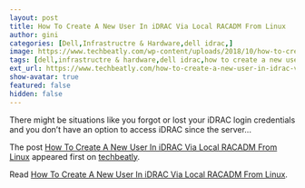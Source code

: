 ```yaml
---
layout: post
title: How To Create A New User In iDRAC Via Local RACADM From Linux
author: gini
categories: [Dell,Infrastructre & Hardware,dell idrac,]
image: https://www.techbeatly.com/wp-content/uploads/2018/10/how-to-create-a-new-user-in-idrac-via-local-racadm-from-linux-cover-720x340.png
tags: [dell,infrastructre & hardware,dell idrac,how to create a new user in idrac via local racadm from linux,idrac user,racadm,]
ext_url: https://www.techbeatly.com/how-to-create-a-new-user-in-idrac-via-local-racadm-from-linux/
show-avatar: true
featured: false
hidden: false
---
```


<p>There might be situations like you forgot or lost your iDRAC login credentials and you don&#8217;t have an option to access iDRAC since the server&#46;&#46;&#46;</p>
<p>The post <a href="https://www.techbeatly.com/how-to-create-a-new-user-in-idrac-via-local-racadm-from-linux/" rel="nofollow">How To Create A New User In iDRAC Via Local RACADM From Linux</a> appeared first on <a href="https://www.techbeatly.com" rel="nofollow">techbeatly</a>.</p>

Read [How To Create A New User In iDRAC Via Local RACADM From Linux](https://www.techbeatly.com/how-to-create-a-new-user-in-idrac-via-local-racadm-from-linux/).